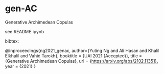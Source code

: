 # gen-AC
Generative Archimedean Copulas

see README.ipynb

bibtex:

@inproceedings{ng2021_genac,
 author={Yuting Ng and Ali Hasan and Khalil Elkhalil and Vahid Tarokh},
 booktitle = {UAI 2021 (Accepted)},
 title = {Generative Archimedean Copulas}, 
 url = {https://arxiv.org/abs/2102.11351},
 year = {2021}
}
